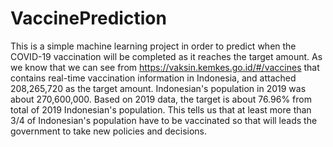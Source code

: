 # VaccinePrediction
This is a simple machine learning project in order to predict when the COVID-19 vaccination will be completed as it reaches the target amount. As we know that we can see from https://vaksin.kemkes.go.id/#/vaccines that contains real-time vaccination information in Indonesia, and attached 208,265,720 as the target amount. Indonesian's population in 2019 was about 270,600,000. Based on 2019 data, the target is about 76.96% from total of 2019 Indonesian's population.  This tells us that at least more than 3/4 of Indonesian's population have to be vaccinated so that will leads the government to take new policies and decisions.
